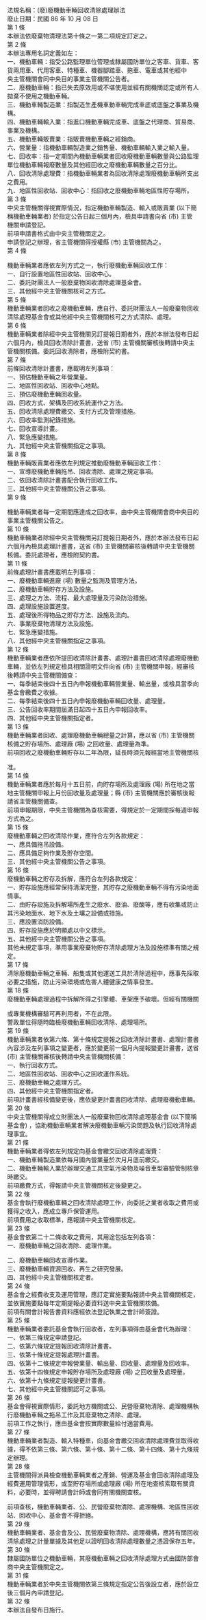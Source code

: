 法規名稱：(廢)廢機動車輛回收清除處理辦法  
廢止日期：民國 86 年 10 月 08 日  
第 1 條  
本辦法依廢棄物清理法第十條之一第二項規定訂定之。  
第 2 條  
本辦法專用名詞定義如左：  
一、機動車輛：指受公路監理單位管理或隸屬國防單位之客車、貨車、客  
貨兩用車、代用客車、特種車、機器腳踏車、拖車、電車或其他經中  
央主管機關會同中央目的事業主管機關公告者。  
二、廢機動車輛：指已失去原效用或不堪使用並經有關機關認定或所有人  
拋棄不使用之機動車輛。  
三、機動車輛製造業：指製造生產機車動車輛完成車底或底盤之事業及機  
構。  
四、機動車輛輸入業：指進口機動車輛完成車、底盤之代理商、貿易商、  
事業及機構。  
五、機動車輛販賣業：指販賣機動車輛之經銷商。  
六、營業量：指機動車輛製造業之銷售量、機動車輛輸入業之輸入量。  
七、回收率：指一定期間內機動車輛業者回收廢機動車輛數量與公路監理  
單位機動車輛報廢數量及其他經回收之廢機動車輛數量之百分比。  
八、回收清除處理費：指機動車輛業者為回收清除處理廢機動車輛所支出  
之費用。  
九、地區性回收站、回收中心：指回收之廢機動車輛地區性貯存場所。  
第 3 條  
中央主管機關得視實際情況，指定機動車輛製造、輸入或販賣業 (以下簡  
稱機動車輛業者) 於指定公告日起三個月內，檢具申請書向省 (市) 主管  
機關申請登記。  
前項申請書格式由中央主管機關定之。  
申請登記之辦理，省主管機關得授權縣 (市) 主管機關為之。  
第 4 條  


機動車輛業者應依左列方式之一，執行廢機動車輛回收工作：  
一、自行設置地區性回收站、回收中心。  
二、委託財團法人一般廢棄物回收清除處理基金會。  
三、其他經中央主管機關核可之方式。  
第 5 條  
機動車輛業者回收之廢機動車輛，應自行、委託財團法人一般廢棄物回收  
清除處理基金會或其他經中央主管機關核可之方式清除、處理。  
第 6 條  
機動車輛業者除經中央主管機關另訂提報日期者外，應於本辦法發布日起  
六個月內，檢具回收清除計畫書，送省 (市) 主管機關審核後轉請中央主  
管機關核備。委託回收清除者，應檢附契約書。  
第 7 條  
前條回收清除計畫書，應載明左列事項：  
一、預估機動車輛之年營業量。  
二、地區性回收站、回收中心地點。  
三、預估廢機動車輛回收量。  
四、回收方式、架構及回收系統運作之方法。  
五、回收清除處理費繳交、支付方式及管理措施。  
六、回收率監測紀錄措施。  
七、回收宣導計畫。  
八、緊急應變措施。  
九、其他經中央主管機關指定之事項。  
第 8 條  
機動車輛販賣業者應依左列規定推動廢機動車輛回收工作：  
一、宣導廢機動車輛拖吊、回收清除、處理之規定事項。  
二、依回收清除計畫書配合執行回收工作。  
三、其他經中央主管機關公告之事項。  
第 9 條  


機動車輛業者每一定期間應達成之回收率，由中央主管機關會商中央目的  
事業主管機關公告之。  
第 10 條  
機動車輛業者除經中央主管機關另訂提報日期者外，應於本辦法發布日起  
六個月內檢具處理計畫書，送省 (市) 主管機關審核後轉請中央主管機關  
核備。委託處理者，應檢附契約書。  
第 11 條  
前條處理計畫書應載明左列事項：  
一、廢機動車輛進廠 (場) 數量之監測及管理方法。  
二、廢機動車輛貯存方法及設施。  
三、處理之方法、流程、最大處理量及污染防治措施。  
四、處理設施設置進度。  
五、處理後所得物品之貯存方法、設施及流向。  
六、事業廢棄物清理方法及設施。  
七、緊急應變措施。  
八、其他經中央主管機關指定之事項。  
第 12 條  
機動車輛業者應依所提回收清除計畫書、處理計畫書回收清除處理廢機動  
車輛，並依左列規定檢具相關證明文件向省 (市) 主管機關申報，經審核  
後轉請中央主管機關備查：  
一、每季結束後四十五日內申報機動車輛營業量、輸出量，或檢具當季向  
基金會繳費之收據。  
二、每季結束後四十五日內申報廢機動車輛回收量、處理量。  
三、公告回收率期間屆滿日起四十五日內申報回收率。  
四、其他經中央主管機關指定者。  
第 13 條  
機動車輛業者回收、處理廢機動車輛總量之計算，應以省 (市) 主管機關  
核備之貯存場所、處理廠 (場) 之回收量、處理量為準。  
前項回收之廢機動車輛貯存以二年為限，延長時須先報經當地主管機關核  


准。  
第 14 條  
機動車輛業者應於每月十五日前，向貯存場所及處理廠 (場) 所在地之當  
地主管機關申報上月份回收量及處理量；縣 (市) 主管機關應於審核後報  
請省主管機關備查。  
前項申報期限，中央主管機關為查核需要，得規定於一定期間採每週申報  
方式為之。  
第 15 條  
廢機動車輛之回收清除作業，應符合左列各款規定：  
一、應具備拖吊設備。  
二、應具備足夠作業及貯存空間。  
三、其他經中央主管機關公告之事項。  
第 16 條  
廢機動車輛之貯存及拆解，應符合左列各款規定：  
一、貯存設施應經常保持清潔完整，其貯存之廢機動車輛不得有污染地面  
情事。  
二、由貯存設施及拆解場所產生之廢水、廢油、廢酸等，應有收集或防止  
其污染地面水、地下水及土壤之設備或措施。  
三、應設置消防設備。  
四、貯存設施應於明顯處以中文標示。  
五、其他經中央主管機關公告之事項。  
其他未規定事項，準用事業廢棄物貯存清除處理方法及設施標準有關之規  
定。  
第 17 條  
清除廢機動車輛之車輛、船隻或其他運送工具於清除過程中，應事先採取  
必要之措施，防止污染環境或危害人體健康之情事發生。  
第 18 條  
廢機動車輛處理過程中拆解所得之引擎體、車架應予破壞。但經有關機關  


或專業機構審驗可再利用者，不在此限。  
警政單位得隨時臨檢廢機動車輛回收清除、處理場所。  
第 19 條  
機動車輛業者依第六條、第十條規定提報之回收清除計畫書、處理計畫書  
內容涉及左列事項之變更者，應於變更前一個月內提報變更計畫書，送省  
(市) 主管機關審核後轉請中央主管機關核備：  
一、執行回收方式。  
二、地區性回收站、回收中心之回收運作系統。  
三、廢機動車輛之處理方式。  
四、其他經中央主管機關指定者。  
前項計畫書經核備變更後，應依變更計畫書回收清除、處理廢機動車輛。  
第 20 條  
中央主管機關得成立財團法人一般廢棄物回收清除處理基金會 (以下簡稱  
基金會) ，協助機動車輛業者解決廢機動車輛污染問題及執行回收清除處  
理事宜。  
第 21 條  
機動車輛業者得依左列規定向基金會繳交回收清除處理費：  
一、機動車輛製造業依每月國內營業量於次月月底前繳交。  
二、機動車輛輸入業於辦理交通工具空氣污染物及噪音車型審驗管制核章  
時繳交。  
前項繳費方式，得報請中央主管機關核定後變更之。  
第 22 條  
基金會執行廢機動車輛之回收清除處理工作，向委託之業者收取之費用或  
獲得之收入，應成立專戶保管運用。  
前項費用之收取標準，應報請中央主管機關核定。  
第 23 條  
基金會依第二十二條收取之費用，其用途包括左列各項：  
一、廢機動車輛之回收清除、處理作業。  


二、廢機動車輛回收宣導作業。  
三、廢機動車輛資源回收、再生之研究發展。  
四、其他經中央主管機關核定者。  
第 24 條  
基金會之經費收支及運用管理，應訂定實施要點報請中央主管機關核定，  
並依實施要點每年定期提報必要資料送中央主管機關核備。  
前項有關會計報告書資料應經依法登記執業之會計師簽證。  
第 25 條  
機動車輛業者委託基金會執行回收者，左列事項得由基金會代為辦理：  
一、依第三條規定申請登記。  
二、依第六條規定提報回收清除計畫書。  
三、依第十條規定提報處理計畫書。  
四、依第十二條規定申報營業量、輸出量、回收量、處理量及回收率。  
五、依第十四條規定申報貯存場所及處理廠 (場) 之回收量及處理量。  
六、依第十九條規定提報變更計畫書。  
七、其他經中央主管機關認可之事項。  
第 26 條  
基金會得視實際情形，委託地方機關或公、民營廢棄物清除、處理機構執  
行廢機動車輛之拖吊工作及其廢棄物之清除、處理。  
前項工作之執行，應由基金會按實際數量給付適當費用。  
第 27 條  
機動車輛業者製造、輸入特種車，向基金會繳交回收清除處理費並取得收  
據，得不依第三條、第六條、第十條、第十二條、第十四條、第十九條規  
定辦理。  
第 28 條  
主管機關得派員檢查機動車輛業者之產銷、營運及基金會回收清除處理及  
經費運用管理情形，或至貯存場所或處理廠 (場) 所在地查核索取有關資  
料，必要時，並得聘請會計師或會同有關機關查核。  


前項查核，機動車輛業者、公、民營廢棄物清除、處理機構、地區性回收  
站、回收中心、基金會不得拒絕。  
第 29 條  
機動車輛業者、基金會及公、民營廢棄物清除、處理機構，應將有關回收  
清除處理之計量單據及其他足以證明回收清除處理數量之憑證保存五年。  
第 30 條  
隸屬國防單位之機動車輛，其廢機動車輛之回收清除處理方式由國防部會  
商中央主管機關定之。  
第 31 條  
機動車輛業者於中央主管機關依第三條規定指定公告後設立者，應於設立  
後三個月內申請登記。  
第 32 條  
本辦法自發布日施行。  


